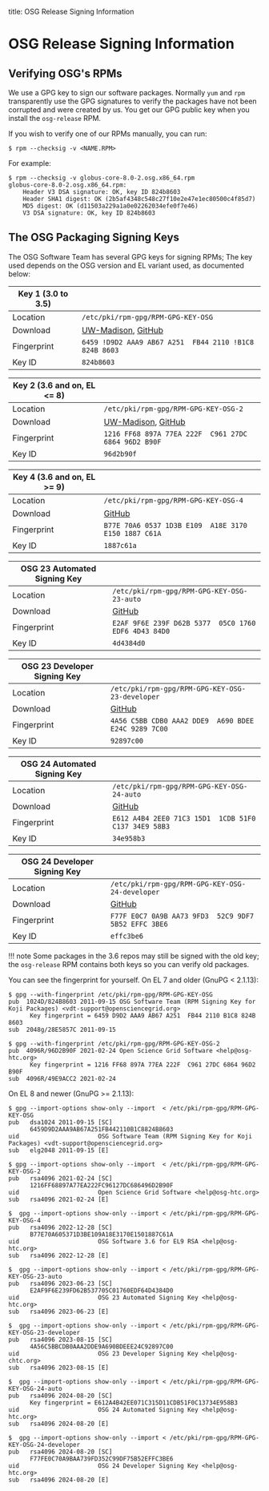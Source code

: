 
title: OSG Release Signing Information

OSG Release Signing Information
===============================

Verifying OSG's RPMs
--------------------

We use a GPG key to sign our software packages. Normally `yum` and `rpm` transparently use the GPG signatures to verify the packages have not been corrupted and were created by us. You get our GPG public key when you install the `osg-release` RPM.

If you wish to verify one of our RPMs manually, you can run:

```console
$ rpm --checksig -v <NAME.RPM>
```

For example:

```console
$ rpm --checksig -v globus-core-8.0-2.osg.x86_64.rpm
globus-core-8.0-2.osg.x86_64.rpm:
    Header V3 DSA signature: OK, key ID 824b8603
    Header SHA1 digest: OK (2b5af4348c548c27f10e2e47e1ec80500c4f85d7)
    MD5 digest: OK (d11503a229a1a0e02262034efe0f7e46)
    V3 DSA signature: OK, key ID 824b8603
```

The OSG Packaging Signing Keys
------------------------------

The OSG Software Team has several GPG keys for signing RPMs;
The key used depends on the OSG version and EL variant used, as documented below:

| Key 1 (3.0 to 3.5) |                                                        |
|--------------------|--------------------------------------------------------|
| Location           | `/etc/pki/rpm-gpg/RPM-GPG-KEY-OSG`                     |
| Download           | [UW-Madison](https://vdt.cs.wisc.edu/RPM-GPG-KEY-OSG), [GitHub](https://raw.githubusercontent.com/opensciencegrid/docs/master/docs/release/RPM-GPG-KEY-OSG) |
| Fingerprint        | `6459 !D9D2 AAA9 AB67 A251  FB44 2110 !B1C8 824B 8603` |
| Key ID             | `824b8603`                                             |

| Key 2 (3.6 and on, EL <= 8) |                                               |
|--------------------|--------------------------------------------------------|
| Location           | `/etc/pki/rpm-gpg/RPM-GPG-KEY-OSG-2`                   |
| Download           | [UW-Madison](https://vdt.cs.wisc.edu/RPM-GPG-KEY-OSG-2), [GitHub](https://raw.githubusercontent.com/opensciencegrid/docs/master/docs/release/RPM-GPG-KEY-OSG-2) |
| Fingerprint        | `1216 FF68 897A 77EA 222F  C961 27DC 6864 96D2 B90F`   |
| Key ID             | `96d2b90f`                                             |

| Key 4 (3.6 and on, EL >= 9) |                                               |
|--------------------|--------------------------------------------------------|
| Location           | `/etc/pki/rpm-gpg/RPM-GPG-KEY-OSG-4`                   |
| Download           | [GitHub](https://raw.githubusercontent.com/opensciencegrid/docs/master/docs/release/RPM-GPG-KEY-OSG-4) |
| Fingerprint        | `B77E 70A6 0537 1D3B E109  A18E 3170 E150 1887 C61A`   |
| Key ID             | `1887c61a`                                             |

| OSG 23 Automated Signing Key |                                              |
|--------------------|--------------------------------------------------------|
| Location           | `/etc/pki/rpm-gpg/RPM-GPG-KEY-OSG-23-auto`             |
| Download           | [GitHub](https://raw.githubusercontent.com/opensciencegrid/docs/master/docs/release/RPM-GPG-KEY-OSG-23-auto) |
| Fingerprint        | `E2AF 9F6E 239F D62B 5377  05C0 1760 EDF6 4D43 84D0`   |
| Key ID             | `4d4384d0`                                             |

| OSG 23 Developer Signing Key |                                              |
|--------------------|--------------------------------------------------------|
| Location           | `/etc/pki/rpm-gpg/RPM-GPG-KEY-OSG-23-developer`        |
| Download           | [GitHub](https://raw.githubusercontent.com/opensciencegrid/docs/master/docs/release/RPM-GPG-KEY-OSG-23-developer) |
| Fingerprint        | `4A56 C5BB CDB0 AAA2 DDE9  A690 BDEE E24C 9289 7C00`   |
| Key ID             | `92897c00`                                             |

| OSG 24 Automated Signing Key |                                              |
|--------------------|--------------------------------------------------------|
| Location           | `/etc/pki/rpm-gpg/RPM-GPG-KEY-OSG-24-auto`             |
| Download           | [GitHub](https://raw.githubusercontent.com/opensciencegrid/docs/master/docs/release/RPM-GPG-KEY-OSG-24-auto) |
| Fingerprint        | `E612 A4B4 2EE0 71C3 15D1  1CDB 51F0 C137 34E9 58B3`   |
| Key ID             | `34e958b3`                                             |

| OSG 24 Developer Signing Key |                                              |
|--------------------|--------------------------------------------------------|
| Location           | `/etc/pki/rpm-gpg/RPM-GPG-KEY-OSG-24-developer`        |
| Download           | [GitHub](https://raw.githubusercontent.com/opensciencegrid/docs/master/docs/release/RPM-GPG-KEY-OSG-24-developer) |
| Fingerprint        | `F77F E0C7 0A9B AA73 9FD3  52C9 9DF7 5B52 EFFC 3BE6`   |
| Key ID             | `effc3be6`                                             |

!!! note
    Some packages in the 3.6 repos may still be signed with the old key;
    the `osg-release` RPM contains both keys so you can verify old packages.

You can see the fingerprint for yourself.
On EL 7 and older (GnuPG &lt; 2.1.13):

```console
$ gpg --with-fingerprint /etc/pki/rpm-gpg/RPM-GPG-KEY-OSG
pub  1024D/824B8603 2011-09-15 OSG Software Team (RPM Signing Key for Koji Packages) <vdt-support@opensciencegrid.org>
      Key fingerprint = 6459 D9D2 AAA9 AB67 A251  FB44 2110 B1C8 824B 8603
sub  2048g/28E5857C 2011-09-15

$ gpg --with-fingerprint /etc/pki/rpm-gpg/RPM-GPG-KEY-OSG-2
pub  4096R/96D2B90F 2021-02-24 Open Science Grid Software <help@osg-htc.org>
      Key fingerprint = 1216 FF68 897A 77EA 222F  C961 27DC 6864 96D2 B90F
sub  4096R/49E9ACC2 2021-02-24
```

On EL 8 and newer (GnuPG &gt;= 2.1.13):
```console
$ gpg --import-options show-only --import  < /etc/pki/rpm-gpg/RPM-GPG-KEY-OSG
pub   dsa1024 2011-09-15 [SC]
      6459D9D2AAA9AB67A251FB442110B1C8824B8603
uid                      OSG Software Team (RPM Signing Key for Koji Packages) <vdt-support@opensciencegrid.org>
sub   elg2048 2011-09-15 [E]

$ gpg --import-options show-only --import  < /etc/pki/rpm-gpg/RPM-GPG-KEY-OSG-2
pub   rsa4096 2021-02-24 [SC]
      1216FF68897A77EA222FC96127DC686496D2B90F
uid                      Open Science Grid Software <help@osg-htc.org>
sub   rsa4096 2021-02-24 [E]

$  gpg --import-options show-only --import < /etc/pki/rpm-gpg/RPM-GPG-KEY-OSG-4 
pub   rsa4096 2022-12-28 [SC]
      B77E70A605371D3BE109A18E3170E1501887C61A
uid                      OSG Software 3.6 for EL9 RSA <help@osg-htc.org>
sub   rsa4096 2022-12-28 [E]

$  gpg --import-options show-only --import < /etc/pki/rpm-gpg/RPM-GPG-KEY-OSG-23-auto
pub   rsa4096 2023-06-23 [SC]
      E2AF9F6E239FD62B537705C01760EDF64D4384D0
uid                      OSG 23 Automated Signing Key <help@osg-htc.org>
sub   rsa4096 2023-06-23 [E]

$  gpg --import-options show-only --import < /etc/pki/rpm-gpg/RPM-GPG-KEY-OSG-23-developer
pub   rsa4096 2023-08-15 [SC]
      4A56C5BBCDB0AAA2DDE9A690BDEEE24C92897C00
uid                      OSG 23 Developer Signing Key <help@osg-chtc.org>
sub   rsa4096 2023-08-15 [E]

$  gpg --import-options show-only --import < /etc/pki/rpm-gpg/RPM-GPG-KEY-OSG-24-auto
pub   rsa4096 2024-08-20 [SC]
      Key fingerprint = E612A4B42EE071C315D11CDB51F0C13734E958B3
uid                      OSG 24 Automated Signing Key <help@osg-htc.org>
sub   rsa4096 2024-08-20 [E]

$  gpg --import-options show-only --import < /etc/pki/rpm-gpg/RPM-GPG-KEY-OSG-24-developer
pub   rsa4096 2024-08-20 [SC]
      F77FE0C70A9BAA739FD352C99DF75B52EFFC3BE6
uid                      OSG 24 Developer Signing Key <help@osg-htc.org>
sub   rsa4096 2024-08-20 [E]

```


